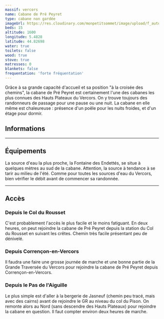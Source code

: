 ```yaml
---
massif: vercors
name: Cabane de Pré Peyret
type: cabane non gardée
imageUrl: https://res.cloudinary.com/monpetitsommet/image/upload/f_auto,q_auto/v1591018135/vercors/cabane-de-pre-peyret-hiver-1_b9munz.jpg
beds: 15
altitude: 1600
longitude: 5.4828
latitude: 44.82698
water: true
toilets: false
wood: true
stove: true
matresses: 0
blankets: false
frequentation: 'forte fréquentation'
---
```


Grâce à sa grande capacité d'accueil et sa position "à la croisée des chemins", la cabane de Pré Peyret est certainement l'une des cabanes les plus connues des Hauts Plateaux du Vercors. On y trouve toujours des randonneurs de passage pour une pause ou une nuit. La cabane en elle même est chaleureuse : présence d'un poêle pour les nuits froides, et d'un étage pour dormir.

## Informations

<grid :altitude="altitude" :beds="beds" :longitude="longitude" :latitude="longitude"></grid>

---

## Équipements

<grid :matresses="matresses" :blankets="blankets" :stove="stove" :wood="wood" :water="water" :toilets="toilets"></grid>

La source d'eau la plus proche, la Fontaine des Endettés, se situe à quelques mètres au sud de la cabane. Attention, la source à tendance à se tarir au milieu de l'été. Comme pour toutes les sources d'eau du Vercors, bien vérifier le débit avant de commencer sa randonnée.

---

## Accès

### Depuis le Col du Rousset

C'est probablement l'accès le plus facile et le moins fatiguant. En deux heures, on peut rejoindre la cabane de Pré Peyret depuis la station du Col du Rousset en suivant les crêtes. Chemin très facile présentant peu de dénivelé.

### Depuis Corrençon-en-Vercors

Il faudra une faire une grosse journée de marche et une bonne partie de la Grande Traversée du Vercors pour rejoindre la cabane de Pré Peyret depuis Corrençon-en-Vercors.

### Depuis le Pas de l'Aiguille

Le plus simple est d'aller à la bergerie de Jasneuf (chemin peu tracé, mais avec des cairns) avant de rejoindre le GR au niveau du col du Pison. On remonte alors au Nord (sans descendre des Hauts Plateaux) pour rejoindre la cabane en question. Il faut compter environ deux heures de marche.

